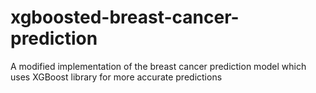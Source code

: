 # xgboosted-breast-cancer-prediction
A modified implementation of the breast cancer prediction model which uses XGBoost library for more accurate predictions
